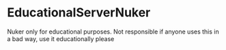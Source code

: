 # EducationalServerNuker
Nuker only for educational purposes. 
Not responsible if anyone uses this in a bad way, use it educationally please
